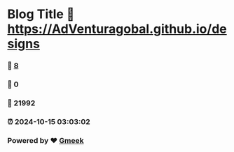 # Blog Title :link: https://AdVenturagobal.github.io/designs 
### :page_facing_up: [8](https://AdVenturagobal.github.io/designs/tag.html) 
### :speech_balloon: 0 
### :hibiscus: 21992 
### :alarm_clock: 2024-10-15 03:03:02 
### Powered by :heart: [Gmeek](https://github.com/Meekdai/Gmeek)
